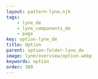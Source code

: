 ```yaml
---
layout: pattern-lyne.njk
tags: 
    - lyne_de
    - lyne_components_de
    - page
key: option-lyne_de
title: Option
parent: option-folder-lyne_de
image: lyne/overview/option.webp
keywords: option
order: 300
---
```

